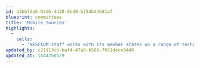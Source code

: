 ```yaml
---
id: b3bb72a5-04db-4d28-8bd0-b254bd3681af
blueprint: committees
title: 'Mobile Sources'
highlights:
  -
    cells:
      - 'NESCAUM staff works with its member states on a range of technical and policy issues related to onroad light-, medium-, and heavy-duty vehicles and nonroad equipment and machines (including marine, locomotive, construction, and other sources). This work includes development of emissions inventories, undertaking technical studies to evaluate emission control technologies, analysis of policies to reduce emissions from mobile sources, and developing regional approaches to reduce mobile source emissions.'
updated_by: c21113cb-baf4-47a8-b589-7651dece9448
updated_at: 1644258529
---
```

